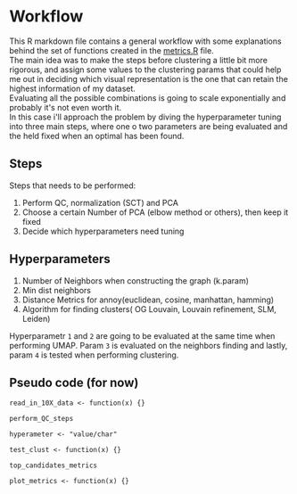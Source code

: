 # Workflow

This R markdown file contains a general workflow with some explanations behind the set of functions created in the [metrics.R](https://github.com/AndreaMariani-AM/Unsupervised_clustering_eval/blob/main/scripts/metrics.R) file.  
The main idea was to make the steps before clustering a little bit more rigorous, and assign some values to the clustering params that could help me out
in deciding which visual representation is the one that can retain the highest information of my dataset.  
Evaluating all the possible combinations is going to scale exponentially and probably it's not even worth it.  
In this case i'll approach the problem by diving the hyperparameter tuning into three main steps, where one o two parameters are being evaluated and the held fixed when an optimal has been found.

## Steps
Steps that needs to be performed:  
1. Perform QC, normalization (SCT) and PCA 
2. Choose a certain Number of PCA (elbow method or others), then keep it fixed  
3. Decide which hyperparameters need tuning

## Hyperparameters

1. Number of Neighbors when constructing the graph (k.param)  
2. Min dist neighbors  
3. Distance Metrics for annoy(euclidean, cosine, manhattan, hamming)  
4. Algorithm for finding clusters( OG Louvain, Louvain refinement, SLM, Leiden)  

Hyperparametr `1` and `2` are going to be evaluated at the same time when performing UMAP. Param `3` is evaluated on the neighbors finding and lastly, param `4` is tested when performing clustering.

## Pseudo code (for now)

```{r}
read_in_10X_data <- function(x) {}

perform_QC_steps

hyperameter <- "value/char"

test_clust <- function(x) {}

top_candidates_metrics

plot_metrics <- function(x) {}
```
